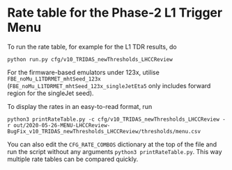 # Rate table for the Phase-2 L1 Trigger Menu 
To run the rate table, for example for the L1 TDR results, do
```
python run.py cfg/v10_TRIDAS_newThresholds_LHCCReview
```

For the firmware-based emulators under 123x, utilise `FBE_noMu_L1TDRMET_mhtSeed_123x` (`FBE_noMu_L1TDRMET_mhtSeed_123x_singleJetEta5` only includes forward region for the singleJet seed).
  
To display the rates in an easy-to-read format, run
```
python3 printRateTable.py -c cfg/v10_TRIDAS_newThresholds_LHCCReview -r out/2020-05-26-MENU-LHCCReview-BugFix_v10_TRIDAS_newThresholds_LHCCReview/thresholds/menu.csv
```
You can also edit the `CFG_RATE_COMBOS` dictionary at the top of
the file and run the script without any arguments `python3 printRateTable.py`.
This way multiple rate tables can be compared quickly. 

